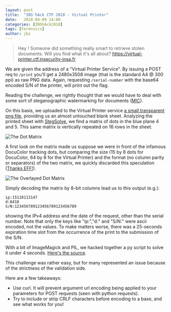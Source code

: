 ```yaml
---
layout: post
title:  "INS'hAck CTF 2018 - Virtual Printer"
date:   2018-04-09 14:00
categories: [INShAck2018]
tags: [Forensics]
author: jbz
---
```


>Hey !
Someone did something really smart to retrieve stolen documents.
Will you find what it's all about?
https://virtual-printer.ctf.insecurity-insa.fr

We are given the address of a "Virtual Printer Service".
By issuing a POST req to `/print` you'll get a 2480x3508 image (that is the standard A4 @ 300 ppi) as raw PNG data. 
Again, requesting `/serial-number` with the base64 encoded S/N of the printer, will print out the flag.

Reading the challenge, we rightly thought that we would have to deal with some sort of steganographic watermarking for documents ([MIC](https://en.wikipedia.org/wiki/Machine_Identification_Code)).

On this basis, we uploaded to the Virtual Printer service [a small transparent png file](https://github.com/mathiasbynens/small/blob/master/png-transparent.png), providing us an almost untouched blank sheet.
Analyzing the printed sheet with [StegSolve](http://www.caesum.com/handbook/stego.htm), we find a matrix of dots in the blue plane 4 and 5. This same matrix is vertically repeated on 16 rows in the sheet. 

![The Dot Matrix](https://raw.githubusercontent.com/jbzteam/CTF/master/INShAck2018/VirtualPrinter/dotMatrix.png)

A first look on the matrix made us suppose we were in front of the infamous DocuColor tracking dots, but comparing the size (15 by 8 dots for DocuColor, 64 by 8 for the Virtual Printer) and the format (no column parity or separators) of the two matrix, we quickly discarded this speculation ([Thanks EFF!](https://w2.eff.org/Privacy/printers/docucolor/)).

![The Overlayed Dot Matrix](https://raw.githubusercontent.com/jbzteam/CTF/master/INShAck2018/VirtualPrinter/overlayedDotMatrix.png)

Simply decoding the matrix by 8-bit columns lead us to this output (e.g.):

```
ip:15110113147
d:8418
S/N:123456789123456789123456789
```

showing the IPv4 address and the date of the request, other than the serial number. Note that only the keys like "ip:","d:" and "S/N:" were ascii encoded, not the values. 
To make matters worse, there was a 25-seconds expiration time slot from the occurrence of the print to the submission of the S/N.

With a bit of ImageMagick and PIL, we hacked together a py script to solve it under 4 seconds. [Here's the source](https://raw.githubusercontent.com/jbzteam/CTF/master/INShAck2018/VirtualPrinter/solveVirtualPrinter.py).

This challenge was rather easy, but for many represented an issue because of the strictness of the validation side.

Here are a few takeaways:

* Use curl. It will prevent argument url encoding being applied to your parameters for POST requests (seen with python requests).
* Try to include or strip CRLF characters before encoding to a base, and see what works for you!